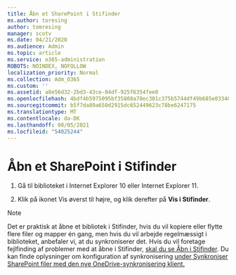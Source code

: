 ```yaml
---
title: Åbn et SharePoint i Stifinder
ms.author: toresing
author: tomresing
manager: scotv
ms.date: 04/21/2020
ms.audience: Admin
ms.topic: article
ms.service: o365-administration
ROBOTS: NOINDEX, NOFOLLOW
localization_priority: Normal
ms.collection: Adm_O365
ms.custom: ''
ms.assetid: a8e56d32-2bd3-43ce-84df-925f6354fee0
ms.openlocfilehash: 4bdf4b5975095bf35808a78ec301c375b5744df49b685e033406a38151141597
ms.sourcegitcommit: b5f7da89a650d2915dc652449623c78be6247175
ms.translationtype: MT
ms.contentlocale: da-DK
ms.lasthandoff: 08/05/2021
ms.locfileid: "54025244"
---
```

# <a name="open-a-sharepoint-library-in-file-explorer"></a>Åbn et SharePoint i Stifinder

1. Gå til biblioteket i Internet Explorer 10 eller Internet Explorer 11. 
    
2. Klik på ikonet Vis øverst til højre, og klik derefter på **Vis i Stifinder**.
    
> [!NOTE]
> Det er praktisk at åbne et bibliotek i Stifinder, hvis du vil kopiere eller flytte flere filer og mapper én gang, men hvis du vil arbejde regelmæssigt i biblioteket, anbefaler vi, at du synkroniserer det. Hvis du vil foretage fejlfinding af problemer med at åbne i Stifinder, [skal du se Åbn i Stifinder](https://go.microsoft.com/fwlink/?linkid=871665). Du kan finde oplysninger om konfiguration af synkronisering [under Synkroniser SharePoint filer med den nye OneDrive-synkronisering klient.](https://go.microsoft.com/fwlink/?linkid=871666) 
  

